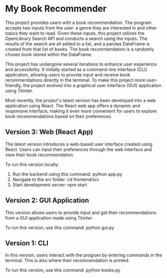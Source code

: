 # My Book Recommender

This project provides users with a book recommendation. The program accepts two inputs from the user: a genre they are interested in and other topics they want to read. Given these inputs, this project utilizes the OpenLibrary Search API and conducts a search using the inputs. The results of the search are all added to a list, and a pandas DataFrame is created from that list of books. The book recommendation is a randomly chosen book stored within the DataFrame.

This project has undergone several iterations to enhance user experience and accessibility. It initially started as a command-line interface (CLI) application, allowing users to provide input and receive book recommendations directly in the terminal. To make this project more user-friendly, the project evolved into a graphical user interface (GUI) application using Tkinter.

Most recently, the project's latest version has been developed into a web application using React. The React web app offers a dynamic and responsive interface, making it even more convenient for users to explore book recommendations based on their preferences.

## Version 3: Web (React App)

The latest version introduces a web-based user interface created using React. Users can input their preferences through the web interface and view their book recommendation. 

To run this version locally: 
1. Run the backend using this command: python app.py
2. Navigate to the src folder: cd frontend/src
3. Start development server: npm start


## Version 2: GUI Application

This version allows users to provide input and get their recommendations from a GUI application made using Tkinter.

To run this version, use this command: 
python gui.py

## Version 1: CLI

In this version, users interact with the program by entering commands in the terminal. This is also where their recommendation is printed. 

To run this version, use this command: 
python books.py
